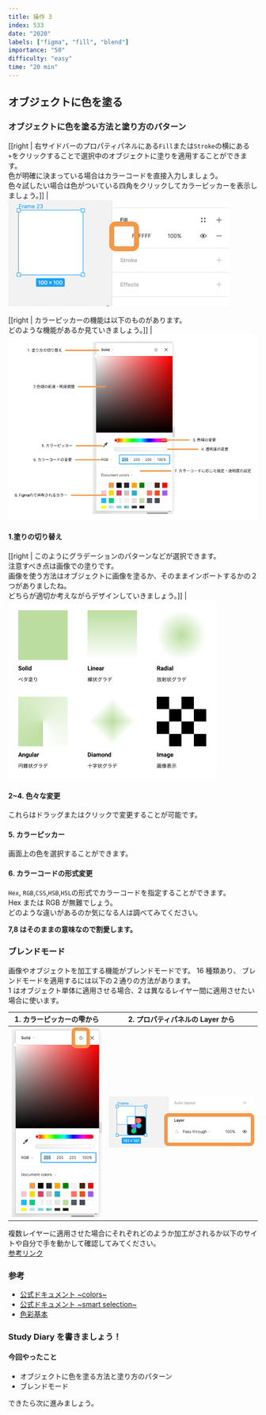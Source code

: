 ```yaml
---
title: 操作 3
index: 533
date: "2020"
labels: ["figma", "fill", "blend"]
importance: "50"
difficulty: "easy"
time: "20 min"
---
```


## オブジェクトに色を塗る

### オブジェクトに色を塗る方法と塗り方のパターン

[[right | 右サイドバーのプロパティパネルにある`Fill`または`Stroke`の横にある`+`をクリックすることで選択中のオブジェクトに塗りを適用することができます。<br/>色が明確に決まっている場合はカラーコードを直接入力しましょう。<br/>色々試したい場合は色がついている四角をクリックしてカラーピッカーを表示しましょう。]]
| ![color-choice](./img/color-choice2.png)

[[right | カラーピッカーの機能は以下のものがあります。  <br/>どのような機能があるか見ていきましょう。]]
| ![color-picker](./img/color-picker2.png)

#### 1.塗りの切り替え

[[right | このようにグラデーションのパターンなどが選択できます。<br/>注意すべき点は画像での塗りです。<br/>画像を使う方法はオブジェクトに画像を塗るか、そのままインポートするかの２つがありましたね。<br/>どちらが適切か考えながらデザインしていきましょう。]]
| ![fill-pattern](./img/fill-pattern.png)

#### 2~4. 色々な変更

これらはドラッグまたはクリックで変更することが可能です。

#### 5. カラーピッカー

画面上の色を選択することができます。

#### 6. カラーコードの形式変更

`Hex`, `RGB`,`CSS`,`HSB`,`HSL`の形式でカラーコードを指定することができます。  
Hex または RGB が無難でしょう。  
どのような違いがあるのか気になる人は調べてみてください。

**7,8 はそのままの意味なので割愛します。**

### ブレンドモード

画像やオブジェクトを加工する機能がブレンドモードです。
16 種類あり、 ブレンドモードを適用するには以下の２通りの方法があります。  
1 はオブジェクト単体に適用させる場合、2 は異なるレイヤー間に適用させたい場合に使います。

| 1. カラーピッカーの雫から | 2. プロパティパネルの Layer から      |
| ------------------------- | ------------------------------------- |
| ![drop](./img/drop.png)   | ![blend-layer](./img/blend-layer.png) |

複数レイヤーに適用させた場合にそれぞれどのようか加工がされるか以下のサイトや自分で手を動かして確認してみてください。  
[参考リンク](https://designcode.io/figma-handbook-blending-modes)

### 参考

- [公式ドキュメント ~colors~](https://help.figma.com/hc/en-us/articles/360041003774-Apply-paints-with-the-color-picker)
- [公式ドキュメント ~smart selection~](https://help.figma.com/hc/en-us/articles/360040667874-Create-unique-effects-with-Blend-modes)
- [色彩基本](https://www.swtoo.com/support/cube/tech-cube/10-1/)

### Study Diary を書きましょう！

#### 今回やったこと

- オブジェクトに色を塗る方法と塗り方のパターン
- ブレンドモード

できたら次に進みましょう。
